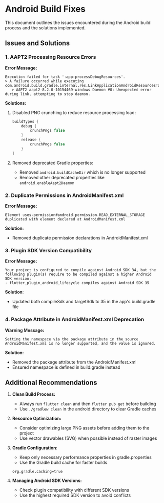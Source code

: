 # Android Build Fixes

This document outlines the issues encountered during the Android build process and the solutions implemented.

## Issues and Solutions

### 1. AAPT2 Processing Resource Errors

**Error Message:**

```
Execution failed for task ':app:processDebugResources'.
> A failure occurred while executing com.android.build.gradle.internal.res.LinkApplicationAndroidResourcesTask$TaskAction
   > AAPT2 aapt2-8.2.0-10154469-windows Daemon #0: Unexpected error during link, attempting to stop daemon.
```

**Solutions:**

1. Disabled PNG crunching to reduce resource processing load:

   ```gradle
   buildTypes {
       debug {
           crunchPngs false
       }
       release {
           crunchPngs false
       }
   }
   ```

2. Removed deprecated Gradle properties:
   - Removed `android.buildCacheDir` which is no longer supported
   - Removed other deprecated properties like `android.enableAapt2Daemon`

### 2. Duplicate Permissions in AndroidManifest.xml

**Error Message:**

```
Element uses-permission#android.permission.READ_EXTERNAL_STORAGE duplicated with element declared at AndroidManifest.xml
```

**Solution:**

- Removed duplicate permission declarations in AndroidManifest.xml

### 3. Plugin SDK Version Compatibility

**Error Message:**

```
Your project is configured to compile against Android SDK 34, but the following plugin(s) require to be compiled against a higher Android SDK version:
- flutter_plugin_android_lifecycle compiles against Android SDK 35
```

**Solution:**

- Updated both compileSdk and targetSdk to 35 in the app's build.gradle file

### 4. Package Attribute in AndroidManifest.xml Deprecation

**Warning Message:**

```
Setting the namespace via the package attribute in the source AndroidManifest.xml is no longer supported, and the value is ignored.
```

**Solution:**

- Removed the package attribute from the AndroidManifest.xml
- Ensured namespace is defined in build.gradle instead

## Additional Recommendations

1. **Clean Build Process:**

   - Always run `flutter clean` and then `flutter pub get` before building
   - Use `./gradlew clean` in the android directory to clear Gradle caches

2. **Resource Optimization:**

   - Consider optimizing large PNG assets before adding them to the project
   - Use vector drawables (SVG) when possible instead of raster images

3. **Gradle Configuration:**

   - Keep only necessary performance properties in gradle.properties
   - Use the Gradle build cache for faster builds

   ```
   org.gradle.caching=true
   ```

4. **Managing Android SDK Versions:**
   - Check plugin compatibility with different SDK versions
   - Use the highest required SDK version to avoid conflicts

```

```
